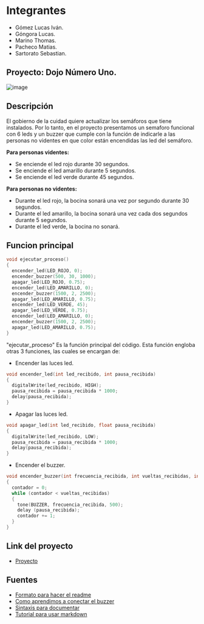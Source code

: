 # Integrantes
- Gómez Lucas Iván.
- Góngora Lucas.
- Marino Thomas.
- Pacheco Matias.
- Sartorato Sebastian.
## Proyecto: Dojo Número Uno.
![image](https://user-images.githubusercontent.com/123998550/233519462-744e405f-5e5a-4136-8178-43d69261f055.png)
## Descripción
El gobierno de la cuidad quiere actualizar los semáforos que tiene instalados. Por lo tanto, en el proyecto presentamos un semaforo funcional con 6 leds y un buzzer que cumple con la función de indicarle a las personas no videntes en que color están encendidas las led del semáforo.

**Para personas videntes:**

- Se enciende el led rojo durante 30 segundos.
- Se enciende el led amarillo durante 5 segundos.
- Se enciende el led verde durante 45 segundos.

**Para personas no videntes:**

- Durante el led rojo, la bocina sonará una vez por segundo durante 30 segundos.
- Durante el led amarillo, la bocina sonará una vez cada dos segundos durante 5 segundos.
- Durante el led verde, la bocina no sonará.

## Funcion principal
~~~ C (lenguaje en el que esta escrito)
void ejecutar_proceso()
{
  encender_led(LED_ROJO, 0);
  encender_buzzer(500, 30, 1000); 
  apagar_led(LED_ROJO, 0.75);
  encender_led(LED_AMARILLO, 0); 
  encender_buzzer(1500, 2, 2500); 
  apagar_led(LED_AMARILLO, 0.75);
  encender_led(LED_VERDE, 45); 
  apagar_led(LED_VERDE, 0.75);
  encender_led(LED_AMARILLO, 0);
  encender_buzzer(1500, 2, 2500); 
  apagar_led(LED_AMARILLO, 0.75);
}
~~~
"ejecutar_proceso" Es la función principal del código. Esta función engloba otras 3 funciones, las cuales se encargan de:
- Encender las luces led.
~~~ C (lenguaje en el que esta escrito)
void encender_led(int led_recibido, int pausa_recibida)
{
  digitalWrite(led_recibido, HIGH);
  pausa_recibida = pausa_recibida * 1000;
  delay(pausa_recibida);
}
~~~
- Apagar las luces led.
~~~ C (lenguaje en el que esta escrito)
void apagar_led(int led_recibido, float pausa_recibida)
{
  digitalWrite(led_recibido, LOW);
  pausa_recibida = pausa_recibida * 1000;
  delay(pausa_recibida);
}
~~~
- Encender el buzzer.
~~~ C (lenguaje en el que esta escrito)
void encender_buzzer(int frecuencia_recibida, int vueltas_recibidas, int pausa_recibida)
{
  contador = 0;
  while (contador < vueltas_recibidas)
  {
    tone(BUZZER, frecuencia_recibida, 500);
    delay (pausa_recibida);
    contador += 1;
  }
}
~~~
## Link del proyecto
- [Proyecto](https://www.tinkercad.com/things/h1WbVGTJFAf)
## Fuentes
- [Formato para hacer el readme](https://github.com/Estebamq/EjemploDocumentacion/blob/main/README.md)
- [Como aprendimos a conectar el buzzer](https://www.tinkercad.com/things/bBK1SUiRnVm-buzzer)
- [Sintaxis para documentar](https://docs.github.com/es/get-started/writing-on-github/getting-started-with-writing-and-formatting-on-github/basic-writing-and-formatting-syntax)
- [Tutorial para usar markdown](https://www.youtube.com/watch?v=oxaH9CFpeEE&ab_channel=FaztCode)


